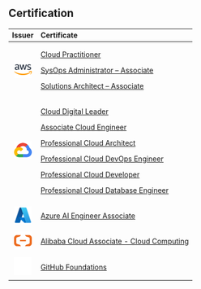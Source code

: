 <h2>Certification</h2>

|Issuer|Certificate|
|:---:|:---|
| <img src="assets/aws-icon.svg" alt="aws" width="35"/> | <p> [Cloud Practitioner](https://www.credly.com/badges/362bedc1-94eb-438d-8b9a-791afa0fff51/public_url) </p> <p> [SysOps Administrator – Associate](https://www.credly.com/badges/b2c1bfd0-bceb-426d-bd51-675b7b96eee9/public_url) </p> <p> [Solutions Architect – Associate](https://www.credly.com/badges/21b22e34-6759-401d-beaa-49b637689573/public_url) </p> |
| <img src="assets/gcp-icon.svg" alt="gcp" width="35"/> | <p> [Cloud Digital Leader](https://www.credential.net/f5448428-7581-4f14-95c8-27af74519ef0) </p> <p> [Associate Cloud Engineer](https://google.accredible.com/0e90b4c6-4806-49a4-9b20-9b0a24eb0288) </p> <p> [Professional Cloud Architect](https://www.credly.com/badges/736b61c5-81fc-4e57-b530-67bc7995da1d/public_url) </p> <p> [Professional Cloud DevOps Engineer](https://www.credly.com/badges/b43f5b05-ba30-47c3-8b73-c28d41c8fea2/public_url) </p> <p> [Professional Cloud Developer](https://www.credly.com/badges/14beb2b4-8e5c-4e6e-8d2a-ad28ae3b72f2/public_profile) </p> <p> [Professional Cloud Database Engineer](https://www.credly.com/badges/f57a77a6-163a-400b-8d67-af8d012a5d8e/public_profile) </p> |
| <img src="assets/azure-icon.svg" alt="azure" height="35"/> | <p> [Azure AI Engineer Associate](https://learn.microsoft.com/api/credentials/share/id-id/danielsidauruk/3057AEA69FC5BC48?sharingId=717B29DF2E41C328) </p> |
| <img src="assets/alibaba.svg" alt="alibaba" height="35"/> | <p> [Alibaba Cloud Associate - Cloud Computing](https://github.com/danielsidauruk/certificates/blob/main/alibaba-cloud-certified-associate.png?raw=true) </p> |
| <img src="assets/github.svg" alt="github" height="35"/> | <p> [GitHub Foundations](https://www.credly.com/badges/865f0caf-e735-4a1c-bf2f-a3204992b179/linked_in_profile) </p> |